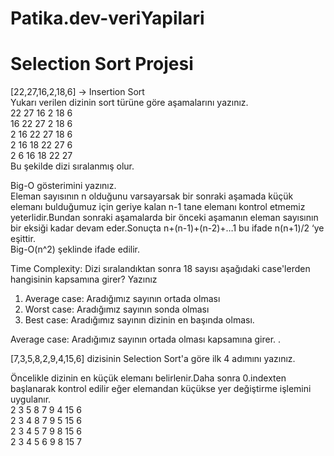 # Patika.dev-veriYapilari  
# Selection Sort Projesi




[22,27,16,2,18,6] -> Insertion Sort <br>
Yukarı verilen dizinin sort türüne göre aşamalarını yazınız.<br>
22 27 16 2 18 6<br>
16 22 27 2 18 6 <br>
2 16 22 27 18 6<br>
2 16 18 22 27 6<br>
2 6 16 18 22 27 <br>
Bu şekilde dizi sıralanmış olur.<br>

Big-O gösterimini yazınız.<br>
Eleman sayısının n olduğunu varsayarsak bir sonraki aşamada  küçük elemanı bulduğumuz için geriye kalan n-1 tane elemanı kontrol etmemiz yeterlidir.Bundan sonraki aşamalarda bir önceki aşamanın eleman sayısının bir eksiği kadar devam eder.Sonuçta n+(n-1)+(n-2)+…1 bu ifade n(n+1)/2 ‘ye eşittir.<br> 
Big-O(n^2) şeklinde ifade edilir.<br>





Time Complexity: Dizi sıralandıktan sonra 18 sayısı aşağıdaki case'lerden hangisinin kapsamına girer? Yazınız
1.	Average case: Aradığımız sayının ortada olması
2.	Worst case: Aradığımız sayının sonda olması
3.	Best case: Aradığımız sayının dizinin en başında olması.

Average case: Aradığımız sayının ortada olması kapsamına girer.
.

[7,3,5,8,2,9,4,15,6] dizisinin Selection Sort'a göre ilk 4 adımını yazınız.
 
Öncelikle dizinin en küçük elemanı belirlenir.Daha sonra 0.indexten başlanarak kontrol edilir eğer elemandan küçükse yer değiştirme işlemini uygulanır.<br>
2 3 5 8 7 9 4 15 6<br>
2 3 4 8 7 9 5 15 6<br>
2 3 4 5 7 9 8 15 6<br>
2 3 4 5 6 9 8 15 7<br>




 

